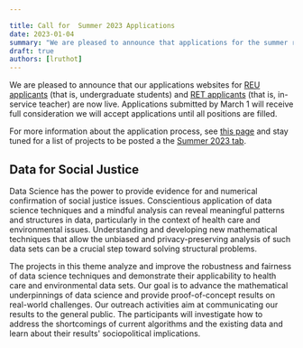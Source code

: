 ```yaml
---

title: Call for  Summer 2023 Applications
date: 2023-01-04
summary: "We are pleased to announce that applications for the summer research experience 2023 can now be submitted through mathprograms. Applications submitted by March 1 will receive full consideration we will accept applications until all positions are filled. Our theme this year is 'Data for Social Justice' and a list of projects will be posted in February."
draft: true
authors: [lruthot]
---
```


We are pleased to announce that our applications websites for [REU applicants](https://www.mathprograms.org/db/programs/1407) (that is, undergraduate students) and [RET applicants](https://www.mathprograms.org/db/programs/1408) (that is, in-service teacher)  are now live. Applications submitted by March 1 will receive full consideration we will accept applications until all positions are filled. 



For more information about the application process, see [this page](../../apply/) and stay tuned for a list of projects to be posted a the [Summer 2023 tab](../../summer2023).


## Data for Social Justice

Data Science has the power to provide evidence for and numerical confirmation of social justice issues. Conscientious application of data science techniques and a mindful analysis can reveal meaningful patterns and structures in data, particularly in the context of health care and environmental issues. Understanding and developing new mathematical techniques that allow the unbiased and privacy-preserving analysis of such data sets can be a crucial step toward solving structural problems.

The projects in this theme analyze and improve the robustness and fairness of data science techniques and demonstrate their applicability to health care and environmental data sets. Our goal is to advance the mathematical underpinnings of data science and provide proof-of-concept results on real-world challenges. Our outreach activities aim at communicating our results to the general public. The participants will investigate how to address the shortcomings of current algorithms and the existing data and learn about their results' sociopolitical implications.


